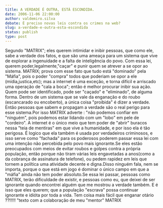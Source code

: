 ```yaml
---
title: A VERDADE É OUTRA, ESTÁ ESCONDIDA.
date: 2006-11-06 22:00:00
author: valdemiro.silva
debate: É preciso novas leis contra os crimes na web? 
slug: a-verdade-e-outra-esta-escondida
status: publish 
type: post
---
```


Segundo "MATRIX"; eles querem intimidar e inibir pessoas, que como ele, sabe a verdade dos fatos, e que são uma ameaça para um sistema que vive de explorar a ingenuidade e a falta de inteligência do povo. Com essa lei, querem poder,legalmente,"caçar" e punir quem se atrever a se opor ao sistema. MATRIX; prova com esse fato que tudo está "dominado" pela "Máfia", pois o poder "compra" todos que poderiam se opor a ele (mídia,justica,etc); mas a internet é uma exceção, e torna difícil e arriscado uma operação de "cala a boca"; então é melhor procurar inibir sua ação. Quem pode ser identificado, pode ser "caçado" e "eliminado", de alguma forma. Dentro de um sistema que se vale da enganação e do roubo (escancarado ou encoberto), a única coisa "proibida" é dizer a verdade. Então pessoas que sabem e propagam a verdade são o real perigo para esse sistema.Por isso MATRIX adverte : "não podemos confiar em "ninguém", pois podemos estar lidando com um "lobo" em pele de "cordeiro". A internet é o único meio que tem poder de "abrir" buracos nessa "teia de mentiras" em que vive a humanidade, e por isso ela é tão perigosa. É logico que ela também é usada por verdadeiros criminosos, e isso serve como "fachada" para os poderosos poderem passar essa lei com uma intenção não percebida pelo povo mais ignorante.Se eles estão preocupados com meios de evitar roubos e golpes contra a própria população, então porque não tiram várias leis engavetadas a anos(como a da cobrança de assinatura de telefone), ou pedem rapidez em leis que tornem a política uma atividade decente e digna.Disso ninguém fala, nem se importa, porque o que está em jogo é dominar o único campo em que a "máfia" ainda não tem poder absoluto.Se essa lei passar, pessoas como MATRIX, terão dificuldade de existir, e pessoas como eu, que deixei de ser ignorante quando encontrei alguém que me mostrou a verdade também. E é isso que eles querem; que a população "escrava" possa continuar ignorante e idióta por toda a vida. Tem coisa mais fácil que enganar otário ??!!!!!
"texto com a colaboração de meu "mentor" MATRIX
